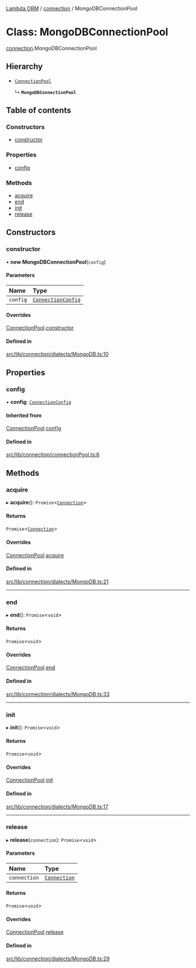[Lambda ORM](../README.md) / [connection](../modules/connection.md) / MongoDBConnectionPool

# Class: MongoDBConnectionPool

[connection](../modules/connection.md).MongoDBConnectionPool

## Hierarchy

- [`ConnectionPool`](connection.ConnectionPool.md)

  ↳ **`MongoDBConnectionPool`**

## Table of contents

### Constructors

- [constructor](connection.MongoDBConnectionPool.md#constructor)

### Properties

- [config](connection.MongoDBConnectionPool.md#config)

### Methods

- [acquire](connection.MongoDBConnectionPool.md#acquire)
- [end](connection.MongoDBConnectionPool.md#end)
- [init](connection.MongoDBConnectionPool.md#init)
- [release](connection.MongoDBConnectionPool.md#release)

## Constructors

### constructor

• **new MongoDBConnectionPool**(`config`)

#### Parameters

| Name | Type |
| :------ | :------ |
| `config` | [`ConnectionConfig`](../interfaces/connection.ConnectionConfig.md) |

#### Overrides

[ConnectionPool](connection.ConnectionPool.md).[constructor](connection.ConnectionPool.md#constructor)

#### Defined in

[src/lib/connection/dialects/MongoDB.ts:10](https://github.com/FlavioLionelRita/lambdaorm/blob/baac5cd/src/lib/connection/dialects/MongoDB.ts#L10)

## Properties

### config

• **config**: [`ConnectionConfig`](../interfaces/connection.ConnectionConfig.md)

#### Inherited from

[ConnectionPool](connection.ConnectionPool.md).[config](connection.ConnectionPool.md#config)

#### Defined in

[src/lib/connection/connectionPool.ts:6](https://github.com/FlavioLionelRita/lambdaorm/blob/baac5cd/src/lib/connection/connectionPool.ts#L6)

## Methods

### acquire

▸ **acquire**(): `Promise`<[`Connection`](connection.Connection.md)\>

#### Returns

`Promise`<[`Connection`](connection.Connection.md)\>

#### Overrides

[ConnectionPool](connection.ConnectionPool.md).[acquire](connection.ConnectionPool.md#acquire)

#### Defined in

[src/lib/connection/dialects/MongoDB.ts:21](https://github.com/FlavioLionelRita/lambdaorm/blob/baac5cd/src/lib/connection/dialects/MongoDB.ts#L21)

___

### end

▸ **end**(): `Promise`<`void`\>

#### Returns

`Promise`<`void`\>

#### Overrides

[ConnectionPool](connection.ConnectionPool.md).[end](connection.ConnectionPool.md#end)

#### Defined in

[src/lib/connection/dialects/MongoDB.ts:33](https://github.com/FlavioLionelRita/lambdaorm/blob/baac5cd/src/lib/connection/dialects/MongoDB.ts#L33)

___

### init

▸ **init**(): `Promise`<`void`\>

#### Returns

`Promise`<`void`\>

#### Overrides

[ConnectionPool](connection.ConnectionPool.md).[init](connection.ConnectionPool.md#init)

#### Defined in

[src/lib/connection/dialects/MongoDB.ts:17](https://github.com/FlavioLionelRita/lambdaorm/blob/baac5cd/src/lib/connection/dialects/MongoDB.ts#L17)

___

### release

▸ **release**(`connection`): `Promise`<`void`\>

#### Parameters

| Name | Type |
| :------ | :------ |
| `connection` | [`Connection`](connection.Connection.md) |

#### Returns

`Promise`<`void`\>

#### Overrides

[ConnectionPool](connection.ConnectionPool.md).[release](connection.ConnectionPool.md#release)

#### Defined in

[src/lib/connection/dialects/MongoDB.ts:29](https://github.com/FlavioLionelRita/lambdaorm/blob/baac5cd/src/lib/connection/dialects/MongoDB.ts#L29)
